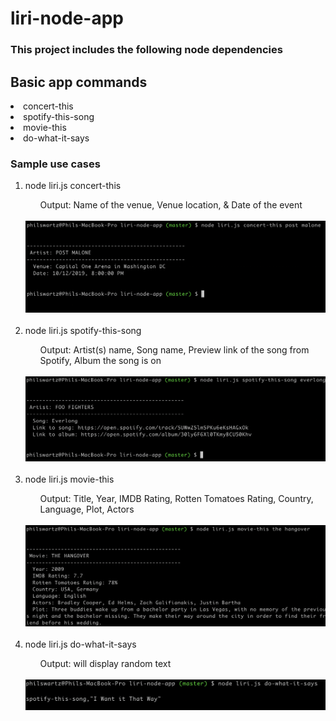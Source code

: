# liri-node-app

<h3>This project includes the following node dependencies</h3>


<h2>Basic app commands</h2>

<li>concert-this</li>
<li>spotify-this-song</li>
<li>movie-this</li>
<li>do-what-it-says</li>

<h3>Sample use cases</h3>
<ol>
  <li>node liri.js concert-this <artist/band name here></li>
  <ul>Output: Name of the venue, Venue location, & Date of the event</ul>
  <br>
  <img src="images/command-line-img.png">
  

  <br>
  <br>
  
  <li>node liri.js spotify-this-song <song name here></li>
  <ul>Output: Artist(s) name, Song name, Preview link of the song from Spotify, Album the song is on</ul>
  <br>
  
  <img src="images/command-line-img2.png">
  
  
  <br>
  <br>

  <li>node liri.js movie-this <movie name here></li>
  <ul>Output: Title, Year, IMDB Rating, Rotten Tomatoes Rating, Country, Language, Plot, Actors</ul>
  <br>

  <img src="images/command-line-img3.png">

  <br>
  <br>

  <li>node liri.js do-what-it-says</li>
  <ul>Output: will display random text</ul>

  <br>
  
  <img src="images/command-line-img4.png">
  
  <br>
  <br>


</ol>








